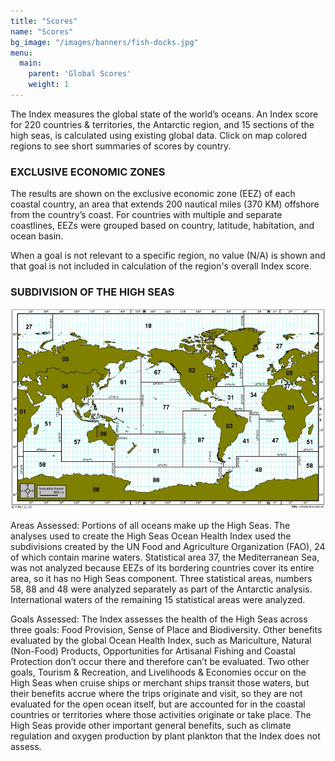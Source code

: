 ```yaml
---
title: "Scores"
name: "Scores"
bg_image: "/images/banners/fish-docks.jpg"
menu:
  main:
    parent: 'Global Scores'
    weight: 1
---
```

The Index measures the global state of the world’s oceans. An Index score for 220 countries & territories, the Antarctic region, and 15 sections of the high seas, is calculated using existing global data. Click on map colored regions to see short summaries of scores by country.

### EXCLUSIVE ECONOMIC ZONES
The results are shown on the exclusive economic zone (EEZ) of each coastal country, an area that extends 200 nautical miles (370 KM) offshore from the country’s coast. For countries with multiple and separate coastlines, EEZs were grouped based on country, latitude, habitation, and ocean basin.

When a goal is not relevant to a specific region, no value (N/A) is shown and that goal is not included in calculation of the region's overall Index score.

### SUBDIVISION OF THE HIGH SEAS

![Wrigley](/images/infographs/high-seas.jpeg)

Areas Assessed: Portions of all oceans make up the High Seas. The analyses used to create the High Seas Ocean Health Index used the subdivisions created by the UN Food and Agriculture Organization (FAO), 24 of which contain marine waters. Statistical area 37, the Mediterranean Sea, was not analyzed because EEZs of its bordering countries cover its entire area, so it has no High Seas component. Three statistical areas, numbers 58, 88 and 48 were analyzed separately as part of the Antarctic analysis. International waters of the remaining 15 statistical areas were analyzed.

Goals Assessed: The Index assesses the health of the High Seas across three goals: Food Provision, Sense of Place and Biodiversity. Other benefits evaluated by the global Ocean Health Index, such as Mariculture, Natural (Non-Food) Products, Opportunities for Artisanal Fishing and Coastal Protection don’t occur there and therefore can’t be evaluated. Two other goals, Tourism & Recreation, and Livelihoods & Economies occur on the High Seas when cruise ships or merchant ships transit those waters, but their benefits accrue where the trips originate and visit, so they are not evaluated for the open ocean itself, but are accounted for in the coastal countries or territories where those activities originate or take place. The High Seas provide other important general benefits, such as climate regulation and oxygen production by plant plankton that the Index does not assess.